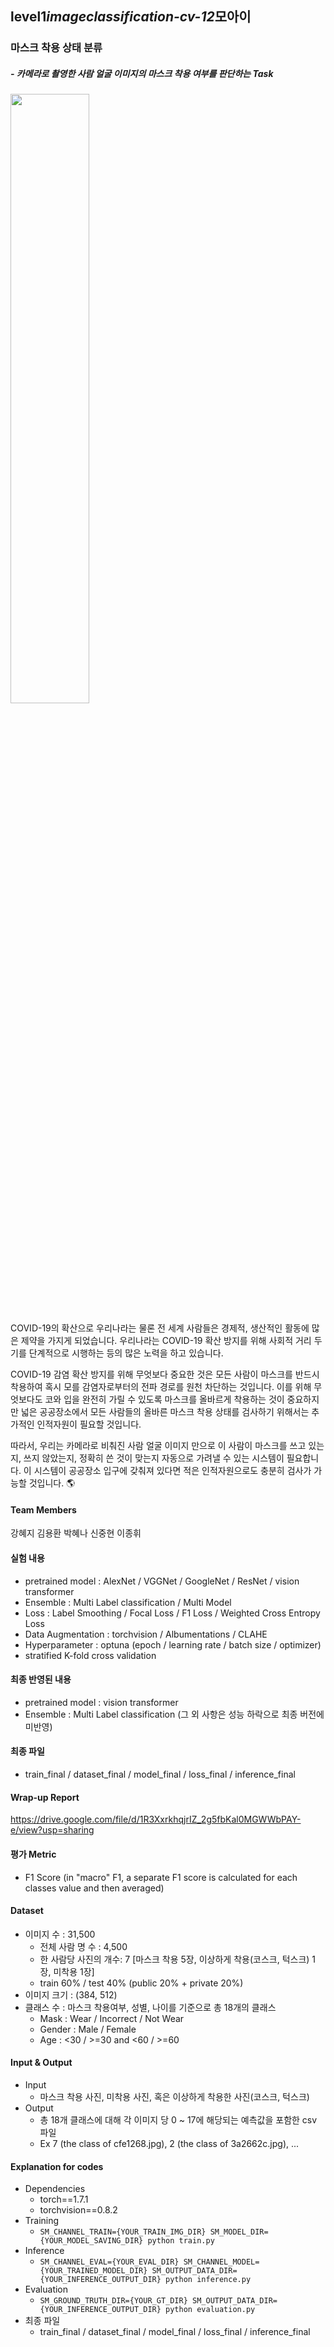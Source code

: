 ## level1*imageclassification-cv-12*모아이

### 마스크 착용 상태 분류

##### - 카메라로 촬영한 사람 얼굴 이미지의 마스크 착용 여부를 판단하는 Task

<img width="50%" src="https://github.com/boostcampaitech5/level1_imageclassification-cv-12/assets/70469008/bdf07fa9-41ab-49e0-ad3f-0a82da3c1cc9"/>

COVID-19의 확산으로 우리나라는 물론 전 세계 사람들은 경제적, 생산적인 활동에 많은 제약을 가지게 되었습니다. 우리나라는 COVID-19 확산 방지를 위해 사회적 거리 두기를 단계적으로 시행하는 등의 많은 노력을 하고 있습니다.

COVID-19 감염 확산 방지를 위해 무엇보다 중요한 것은 모든 사람이 마스크를 반드시 착용하여 혹시 모를 감염자로부터의 전파 경로를 원천 차단하는 것입니다. 이를 위해 무엇보다도 코와 입을 완전히 가릴 수 있도록 마스크를 올바르게 착용하는 것이 중요하지만 넓은 공공장소에서 모든 사람들의 올바른 마스크 착용 상태를 검사하기 위해서는 추가적인 인적자원이 필요할 것입니다.

따라서, 우리는 카메라로 비춰진 사람 얼굴 이미지 만으로 이 사람이 마스크를 쓰고 있는지, 쓰지 않았는지, 정확히 쓴 것이 맞는지 자동으로 가려낼 수 있는 시스템이 필요합니다. 이 시스템이 공공장소 입구에 갖춰져 있다면 적은 인적자원으로도 충분히 검사가 가능할 것입니다. 🌎

#### Team Members

강혜지
김용환
박혜나
신중현
이종휘

#### 실험 내용

- pretrained model : AlexNet / VGGNet / GoogleNet / ResNet / vision transformer
- Ensemble : Multi Label classification / Multi Model
- Loss : Label Smoothing / Focal Loss / F1 Loss / Weighted Cross Entropy Loss
- Data Augmentation : torchvision / Albumentations / CLAHE
- Hyperparameter : optuna (epoch / learning rate / batch size / optimizer)
- stratified K-fold cross validation

#### 최종 반영된 내용

- pretrained model : vision transformer
- Ensemble : Multi Label classification
  (그 외 사항은 성능 하락으로 최종 버전에 미반영)

#### 최종 파일

- train_final / dataset_final / model_final / loss_final / inference_final

#### Wrap-up Report

https://drive.google.com/file/d/1R3XxrkhqjrIZ_2g5fbKal0MGWWbPAY-e/view?usp=sharing

#### 평가 Metric

- F1 Score (in "macro" F1, a separate F1 score is calculated for each classes value and then averaged)

#### Dataset

- 이미지 수 : 31,500
  - 전체 사람 명 수 : 4,500
  - 한 사람당 사진의 개수: 7 [마스크 착용 5장, 이상하게 착용(코스크, 턱스크) 1장, 미착용 1장]
  - train 60% / test 40% (public 20% + private 20%)
- 이미지 크기 : (384, 512)
- 클래스 수 : 마스크 착용여부, 성별, 나이를 기준으로 총 18개의 클래스
  - Mask : Wear / Incorrect / Not Wear
  - Gender : Male / Female
  - Age : <30 / >=30 and <60 / >=60

#### Input & Output

- Input
  - 마스크 착용 사진, 미착용 사진, 혹은 이상하게 착용한 사진(코스크, 턱스크)
- Output
  - 총 18개 클래스에 대해 각 이미지 당 0 ~ 17에 해당되는 예측값을 포함한 csv 파일
  - Ex 7 (the class of cfe1268.jpg), 2 (the class of 3a2662c.jpg), ...

#### Explanation for codes

- Dependencies
  - torch==1.7.1
  - torchvision==0.8.2
- Training
  - `SM_CHANNEL_TRAIN={YOUR_TRAIN_IMG_DIR} SM_MODEL_DIR={YOUR_MODEL_SAVING_DIR} python train.py`
- Inference
  - `SM_CHANNEL_EVAL={YOUR_EVAL_DIR} SM_CHANNEL_MODEL={YOUR_TRAINED_MODEL_DIR} SM_OUTPUT_DATA_DIR={YOUR_INFERENCE_OUTPUT_DIR} python inference.py`
- Evaluation
  - `SM_GROUND_TRUTH_DIR={YOUR_GT_DIR} SM_OUTPUT_DATA_DIR={YOUR_INFERENCE_OUTPUT_DIR} python evaluation.py`
- 최종 파일
  - train_final / dataset_final / model_final / loss_final / inference_final
